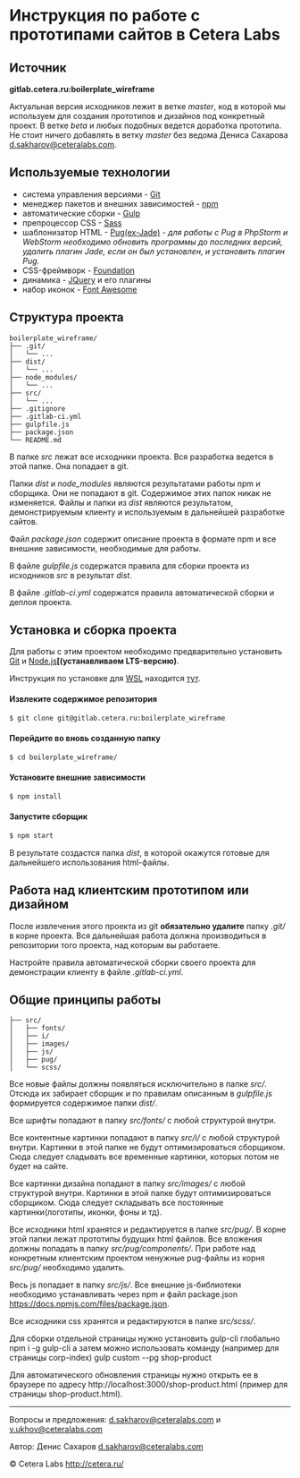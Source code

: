 # Инструкция по работе с прототипами сайтов в Cetera Labs

## Источник

**gitlab.cetera.ru:boilerplate_wireframe**

Актуальная версия исходников лежит в ветке *master*, код в которой мы используем для создания прототипов и дизайнов под конкретный проект. В ветке *beta* и любых подобных ведется доработка прототипа. Не стоит ничего добавлять в ветку *master* без ведома Дениса Сахарова <d.sakharov@ceteralabs.com>.

## Используемые технологии

* система управления версиями - [Git](https://git-scm.com)
* менеджер пакетов и внешних зависимостей - [npm](https://www.npmjs.com)
* автоматические сборки - [Gulp](http://gulpjs.com)
* препроцессор CSS - [Sass](http://sass-lang.com)
* шаблонизатор HTML - [Pug(ex-Jade)](https://pugjs.org/) - _для работы с Pug в PhpStorm и WebStorm необходимо обновить программы до последних версий, удалить плагин Jade, если он был установлен, и установить плагин Pug._
* CSS-фреймворк - [Foundation](http://foundation.zurb.com)
* динамика - [JQuery](http://jquery.com) и его плагины
* набор иконок - [Font Awesome](http://fortawesome.github.io/Font-Awesome)

## Структура проекта

```
boilerplate_wireframe/
├── .git/
│   └── ...
├── dist/
│   └── ...
├── node_modules/
│   └── ...
├── src/
│   └── ...
├── .gitignore
├── .gitlab-ci.yml
├── gulpfile.js
├── package.json
└── README.md
```

В папке *src* лежат все исходники проекта. Вся разработка ведется в этой папке. Она попадает в git.

Папки *dist* и *node_modules* являются результатами работы npm и сборщика. Они не попадают в git. Содержимое этих папок никак не изменяется. Файлы и папки из *dist* являются результатом, демонстрируемым клиенту и используемым в дальнейшей разработке сайтов.

Файл *package.json* содержит описание проекта в формате npm и все внешние зависимости, необходимые для работы.

В файле *gulpfile.js* содержатся правила для сборки проекта из исходников *src* в результат *dist*.

В файле *.gitlab-ci.yml* содержатся правила автоматической сборки и деплоя проекта.

## Установка и сборка проекта

Для работы с этим проектом необходимо предварительно установить [Git](https://git-scm.com) и [Node.js](https://nodejs.org)**[(устанавливаем LTS-версию)**.

Инструкция по установке для [WSL](https://ru.wikipedia.org/wiki/Windows_Subsystem_for_Linux) находится [тут](WSL.md).

#### Извлеките содержимое репозитория
```sh
$ git clone git@gitlab.cetera.ru:boilerplate_wireframe
```
#### Перейдите во вновь созданную папку
```sh
$ cd boilerplate_wireframe/
```
#### Установите внешние зависимости
```sh
$ npm install
```
#### Запустите сборщик
```sh
$ npm start
```

В результате создастся папка *dist*, в которой окажутся готовые для дальнейшего использования html-файлы.

## Работа над клиентским прототипом или дизайном

После извлечения этого проекта из git **обязательно удалите** папку *.git/* в корне проекта. Вся дальнейшая работа должна производиться в репозитории того проекта, над которым вы работаете.

Настройте правила автоматической сборки своего проекта для демонстрации клиенту в файле *.gitlab-ci.yml*.

## Общие принципы работы

```
├── src/
│   ├── fonts/
│   ├── i/
│   ├── images/
│   ├── js/
│   ├── pug/
│   └── scss/
```

Все новые файлы должны появляться исключительно в папке *src/*. Отсюда их забирает сборщик и по правилам описанным в *gulpfile.js* формируется содержимое папки *dist/*.

Все шрифты попадают в папку *src/fonts/* с любой структурой внутри.

Все контентные картинки попадают в папку *src/i/* с любой структурой внутри. Картинки в этой папке не будут оптимизироваться сборщиком. Сюда следует сладывать все временные картинки, которых потом не будет на сайте.

Все картинки дизайна попадают в папку *src/images/* с любой структурой внутри. Картинки в этой папке будут оптимизироваться сборщиком. Сюда следует складывать все постоянные картинки(логотипы, иконки, фоны и тд).

Все исходники html хранятся и редактируется в папке *src/pug/*. В корне этой папки лежат прототипы будущих html файлов. Все вложения должны попадать в папку *src/pug/components/*. При работе над конкретным клиентским проектом ненужные pug-файлы из корня *src/pug/* необходимо удалить.

Весь js попадает в папку *src/js/*. Все внешние js-библиотеки необходимо устанавливать через npm и файл package.json https://docs.npmjs.com/files/package.json.

Все исходники css хранятся и редактируются в папке *src/scss/*.

Для сборки отдельной страницы нужно установить gulp-cli глобально
npm i -g gulp-cli
а затем можно использовать команду (например для страницы corp-index)
gulp custom --pg shop-product

Для автоматического обновления страницы нужно открыть ее в браузере по адресу http://localhost:3000/shop-product.html (пример для страницы shop-product.html).

* * *

Вопросы и предложения: <d.sakharov@ceteralabs.com> и <v.ukhov@ceteralabs.com>

Автор: Денис Сахаров <d.sakharov@ceteralabs.com>

&copy; Cetera Labs http://cetera.ru/
